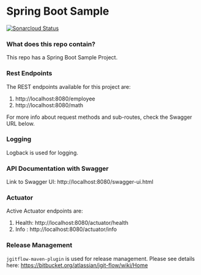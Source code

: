 # Spring Boot Sample #

[![Sonarcloud Status](https://sonarcloud.io/api/project_badges/measure?project=FuadRafid_Spring-Boot-Boilerplate&metric=alert_status)](https://sonarcloud.io/dashboard?id=FuadRafid_Spring-Boot-Boilerplate)

### What does this repo contain? ###

This repo has a Spring Boot Sample Project.

### Rest Endpoints ###
The REST endpoints available for this project are:

1. http://localhost:8080/employee
2. http://localhost:8080/math

For more info about request methods and sub-routes, check the Swagger URL below.

### Logging ###
Logback is used for logging.

### API Documentation with Swagger ###
Link to Swagger UI: http://localhost:8080/swagger-ui.html

### Actuator ###

Active Actuator endpoints are:
1. Health: http://localhost:8080/actuator/health
2. Info : http://localhost:8080/actuator/info

### Release Management ###
`jgitflow-maven-plugin` is used for release management. Please see details here:
https://bitbucket.org/atlassian/jgit-flow/wiki/Home
